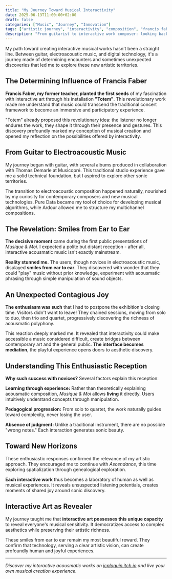 ```yaml
---
title: "My Journey Toward Musical Interactivity"
date: 2025-06-13T11:00:00+02:00
draft: false
categories: ["Music", "Journey", "Innovation"]
tags: ["artistic journey", "interactivity", "composition", "francis faber"]
description: "From guitarist to interactive work composer: looking back on an artistic journey marked by decisive encounters and human discoveries."
---
```


My path toward creating interactive musical works hasn't been a straight line. Between guitar, electroacoustic music, and digital technology, it's a journey made of determining encounters and sometimes unexpected discoveries that led me to explore these new artistic territories.

## The Determining Influence of Francis Faber

**Francis Faber, my former teacher, planted the first seeds** of my fascination with interactive art through his installation **"Totem"**. This revolutionary work made me understand that music could transcend the traditional concert framework to become an immersive and participatory experience.

"Totem" already proposed this revolutionary idea: the listener no longer endures the work, they shape it through their presence and gestures. This discovery profoundly marked my conception of musical creation and opened my reflection on the possibilities offered by interactivity.

## From Guitar to Electroacoustic Music

My journey began with guitar, with several albums produced in collaboration with Thomas Demarle at Musicopré. This traditional studio experience gave me a solid technical foundation, but I aspired to explore other sonic territories.

The transition to electroacoustic composition happened naturally, nourished by my curiosity for contemporary composers and new musical technologies. Pure Data became my tool of choice for developing musical algorithms, while Ardour allowed me to structure my multichannel compositions.

## The Revelation: Smiles from Ear to Ear

**The decisive moment** came during the first public presentations of *Musique & Moi*. I expected a polite but distant reception - after all, interactive acousmatic music isn't exactly mainstream.

**Reality stunned me.** The users, though novices in electroacoustic music, displayed **smiles from ear to ear**. They discovered with wonder that they could "play" music without prior knowledge, experiment with acousmatic phrasing through simple manipulation of sound objects.

## An Unexpected Contagious Joy

**The enthusiasm was such** that I had to postpone the exhibition's closing time. Visitors didn't want to leave! They chained sessions, moving from solo to duo, then trio and quartet, progressively discovering the richness of acousmatic polyphony.

This reaction deeply marked me. It revealed that interactivity could make accessible a music considered difficult, create bridges between contemporary art and the general public. **The interface becomes mediation**, the playful experience opens doors to aesthetic discovery.

## Understanding This Enthusiastic Reception

**Why such success with novices?** Several factors explain this reception:

**Learning through experience:** Rather than theoretically explaining acousmatic composition, *Musique & Moi* allows **living** it directly. Users intuitively understand concepts through manipulation.

**Pedagogical progression:** From solo to quartet, the work naturally guides toward complexity, never losing the user.

**Absence of judgment:** Unlike a traditional instrument, there are no possible "wrong notes." Each interaction generates sonic beauty.

## Toward New Horizons

These enthusiastic responses confirmed the relevance of my artistic approach. They encouraged me to continue with *Ascendance*, this time exploring spatialization through genealogical exploration.

**Each interactive work** thus becomes a laboratory of human as well as musical experiences. It reveals unsuspected listening potentials, creates moments of shared joy around sonic discovery.

## Interactive Art as Revealer

My journey taught me that **interactive art possesses this unique capacity** to reveal everyone's musical sensitivity. It democratizes access to complex aesthetics while preserving their artistic richness.

These smiles from ear to ear remain my most beautiful reward. They confirm that technology, serving a clear artistic vision, can create profoundly human and joyful experiences.

---

*Discover my interactive acousmatic works on [jcploquin.itch.io](https://jcploquin.itch.io) and live your own musical creation experience.*

